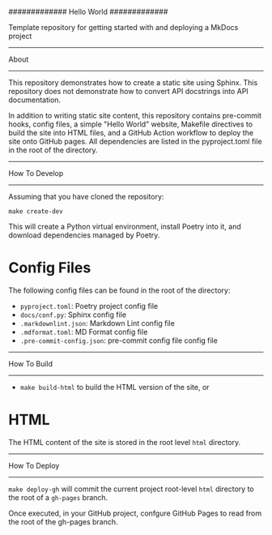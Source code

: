 #############
 Hello World
#############

Template repository for getting started with and deploying a MkDocs
project

*******
 About
*******

This repository demonstrates how to create a static site using Sphinx.
This repository does not demonstrate how to convert API docstrings into
API documentation.

In addition to writing static site content, this repository contains
pre-commit hooks, config files, a simple "Hello World" website, Makefile
directives to build the site into HTML files, and a GitHub Action
workflow to deploy the site onto GitHub pages. All dependencies are
listed in the pyproject.toml file in the root of the directory.

****************
 How To Develop
****************

Assuming that you have cloned the repository:

``make create-dev``

This will create a Python virtual environment, install Poetry into it,
and download dependencies managed by Poetry.

Config Files
============

The following config files can be found in the root of the directory:

-  ``pyproject.toml``: Poetry project config file
-  ``docs/conf.py``: Sphinx config file
-  ``.markdownlint.json``: Markdown Lint config file
-  ``.mdformat.toml``: MD Format config file
-  ``.pre-commit-config.json``: pre-commit config file config file

**************
 How To Build
**************

-  ``make build-html`` to build the HTML version of the site, or

HTML
====

The HTML content of the site is stored in the root level `html`
directory.

***************
 How To Deploy
***************

``make deploy-gh`` will commit the current project root-level ``html``
directory to the root of a ``gh-pages`` branch.

Once executed, in your GitHub project, confgure GitHub Pages to read
from the root of the gh-pages branch.
